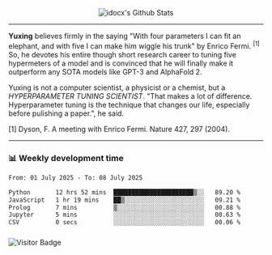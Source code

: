 <div align="center">
    <img align="center" src="https://github-readme-stats.vercel.app/api?username=idocx&show_icons=true&count_private=true&hide_border=true" alt="idocx's Github Stats"></img>
</div>

---

**Yuxing** believes firmly in the saying "With four parameters I can fit an elephant, and with five I can make him wiggle his trunk" by Enrico Fermi. <sup>[1]</sup> So, he devotes his entire though short research career to tuning five hypermeters of a model and is convinced that he will finally make it outperform any SOTA models like GPT-3 and AlphaFold 2.

Yuxing is not a computer scientist, a physicist or a chemist, but a *HYPERPARAMETER TUNING SCIENTIST*. "That makes a lot of difference. Hyperparameter tuning is the technique that changes our life, especially before pulishing a paper.", he said.

[1] Dyson, F. A meeting with Enrico Fermi. Nature 427, 297 (2004).


---

### 📊 Weekly development time
<!--START_SECTION:waka-->

```txt
From: 01 July 2025 - To: 08 July 2025

Python       12 hrs 52 mins  ██████████████████████▒░░   89.20 %
JavaScript   1 hr 19 mins    ██▒░░░░░░░░░░░░░░░░░░░░░░   09.21 %
Prolog       7 mins          ▒░░░░░░░░░░░░░░░░░░░░░░░░   00.88 %
Jupyter      5 mins          ░░░░░░░░░░░░░░░░░░░░░░░░░   00.63 %
CSV          0 secs          ░░░░░░░░░░░░░░░░░░░░░░░░░   00.06 %
```

<!--END_SECTION:waka-->

### 

![Visitor Badge](https://visitor-badge.laobi.icu/badge?page_id=idocx.idocx)